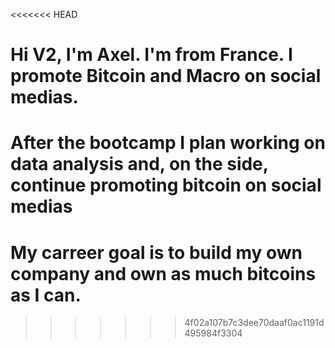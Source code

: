 <<<<<<< HEAD
# Hi V2, I'm Axel. I'm from France. I promote Bitcoin and Macro on social medias. 
# After the bootcamp I plan working on data analysis and, on the side, continue promoting bitcoin on social medias
# My carreer goal is to build my own company and own as much bitcoins as I can.

>>>>>>> 4f02a107b7c3dee70daaf0ac1191d495984f3304
